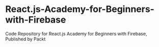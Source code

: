


# React.js-Academy-for-Beginners-with-Firebase
Code Repository for React.js Academy for Beginners with Firebase, Published by Packt
